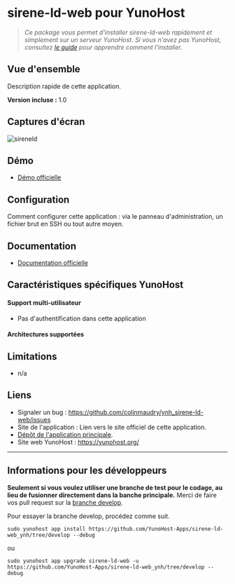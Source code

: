 # sirene-ld-web pour YunoHost

<!-- [![Niveau d'intégration](https://dash.yunohost.org/integration/sirene-ld-web.svg)](https://dash.yunohost.org/appci/app/sirene-ld-web) ![](https://ci-apps.yunohost.org/ci/badges/sirene-ld-web.status.svg) ![](https://ci-apps.yunohost.org/ci/badges/sirene-ld-web.maintain.svg)
[![Installer sirene-ld-web avec YunoHost](https://install-app.yunohost.org/install-with-yunohost.svg)](https://install-app.yunohost.org/?app=sirene-ld-web) -->

> *Ce package vous permet d'installer sirene-ld-web rapidement et simplement sur un serveur YunoHost.
Si vous n'avez pas YunoHost, consultez [le guide](https://yunohost.org/#/install) pour apprendre comment l'installer.*

## Vue d'ensemble
Description rapide de cette application.

**Version incluse :** 1.0

## Captures d'écran

![sireneld](https://static.data.gouv.fr/images/69/21d3341a07421ab774b82a167fdcd7.png)

## Démo

* [Démo officielle](https://sireneld.io/commande-publique)

## Configuration

Comment configurer cette application : via le panneau d'administration, un fichier brut en SSH ou tout autre moyen.

## Documentation

 * [Documentation officielle](https://github.com/colinmaudry/sirene-ld-web)

## Caractéristiques spécifiques YunoHost

#### Support multi-utilisateur

* Pas d'authentification dans cette application

#### Architectures supportées

<!-- * x86-64 - [![Build Status](https://ci-apps.yunohost.org/ci/logs/sirene-ld-web%20%28Apps%29.svg)](https://ci-apps.yunohost.org/ci/apps/sirene-ld-web/)
* ARMv8-A - [![Build Status](https://ci-apps-arm.yunohost.org/ci/logs/sirene-ld-web%20%28Apps%29.svg)](https://ci-apps-arm.yunohost.org/ci/apps/sirene-ld-web/) -->

## Limitations

* n/a

## Liens

 * Signaler un bug : https://github.com/colinmaudry/ynh_sirene-ld-web/issues
 * Site de l'application : Lien vers le site officiel de cette application.
 * [Dépôt de l'application principale](https://github.com/colinmaudry/sirene-ld-web).
 * Site web YunoHost : https://yunohost.org/

---

## Informations pour les développeurs

**Seulement si vous voulez utiliser une branche de test pour le codage, au lieu de fusionner directement dans la banche principale.**
Merci de faire vos pull request sur la [branche develop](https://github.com/YunoHost-Apps/sirene-ld-web_ynh/tree/develop).

Pour essayer la branche develop, procédez comme suit.
```
sudo yunohost app install https://github.com/YunoHost-Apps/sirene-ld-web_ynh/tree/develop --debug
```

ou

```
sudo yunohost app upgrade sirene-ld-web -u https://github.com/YunoHost-Apps/sirene-ld-web_ynh/tree/develop --debug
```

